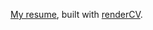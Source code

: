 [My resume](https://github.com/AdenChen27/resume/blob/master/resume.pdf), built with [renderCV](https://github.com/rendercv/rendercv).
